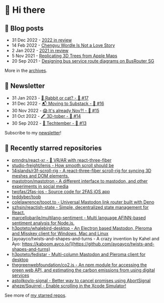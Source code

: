 # 👋 Hi there

## 📝 Blog posts

<!-- feed start -->
- 31 Dec 2022 - [2022 in review](https://cheeaun.com/blog/2022/12/2022-in-review/)
- 14 Feb 2022 - [Chengyu Wordle Is Not a Love Story](https://cheeaun.com/blog/2022/02/chengyu-wordle-is-not-a-love-story/)
- 2 Jan 2022 - [2021 in review](https://cheeaun.com/blog/2022/01/2021-in-review/)
- 5 Nov 2021 - [Replicating 3D Trees from Apple Maps](https://cheeaun.com/blog/2021/11/replicating-3d-trees-apple-maps/)
- 20 Sep 2021 - [Designing bus service route diagrams on BusRouter SG](https://cheeaun.com/blog/2021/09/bus-service-route-diagrams-busrouter-sg/)
<!-- feed end -->

More in the [archives](https://cheeaun.com/blog/archives/).

## 📰 Newsletter

<!-- newsletter start -->
- 31 Jan 2023 - [🧧 Rabbit or cat? - 🥫 #17](https://cheeaun.substack.com/p/rabbit-or-cat-17)
- 31 Dec 2022 - [📬 Moving to Substack - 🥫 #16](https://cheeaun.substack.com/p/moving-to-substack-16)
- 30 Nov 2022 - [😱 It's already Nov?! - 🥫 #15](https://cheeaun.substack.com/p/it-s-already-nov-15-1433832)
- 31 Oct 2022 - [🖍️ 3D-tober - 🥫 #14](https://cheeaun.substack.com/p/3d-tober-14-1385284)
- 30 Sep 2022 - [🍎 Techtember - 🥫 #13](https://cheeaun.substack.com/p/techtember-13-1335515)
<!-- newsletter end -->

Subscribe to my [newsletter](https://cheeaun.substack.com/)!

## 🌟 Recently starred repositories

<!-- starred repos start -->
- [pmndrs/react-xr - 🤳 VR/AR with react-three-fiber](https://github.com/pmndrs/react-xr)
- [studio-freight/lenis - How smooth scroll should be](https://github.com/studio-freight/lenis)
- [14islands/r3f-scroll-rig - A react-three-fiber scroll-rig for syncing 3D meshes and DOM elements.](https://github.com/14islands/r3f-scroll-rig)
- [mastotron/mastotron - A different interface to mastodon, and other experiments in social media](https://github.com/mastotron/mastotron)
- [twofas/2fas-ios - Source code for 2FAS iOS app](https://github.com/twofas/2fas-ios)
- [teddyber/toob](https://github.com/teddyber/toob)
- [colelawrence/tooot.to - Universal Mastodon link router built with Deno](https://github.com/colelawrence/tooot.to)
- [szhsin/reactish-state - Simple, decentralized state management for React.](https://github.com/szhsin/reactish-state)
- [marcellobarile/multilang-sentiment - Multi language AFINN-based sentiment analysis for Node.js.](https://github.com/marcellobarile/multilang-sentiment)
- [h3poteto/whalebird-desktop - An Electron based Mastodon, Pleroma and Misskey client for Windows, Mac and Linux](https://github.com/h3poteto/whalebird-desktop)
- [ayoayco/twists-and-shapes-and-turns - A crazy invention by Kahel and Ayo: https://kaboom.ayco.io/](https://github.com/ayoayco/twists-and-shapes-and-turns)
- [h3poteto/fedistar - Multi-column Mastodon and Pleroma client for desktop](https://github.com/h3poteto/fedistar)
- [thegreenwebfoundation/co2.js - An npm module for accessing the green web API, and estimating the carbon emissions from using digital services](https://github.com/thegreenwebfoundation/co2.js)
- [astoilkov/p-signal - Better way to cancel promises using AbortSignal](https://github.com/astoilkov/p-signal)
- [aheze/Squirrel - Enable scrolling in the Xcode Simulator!](https://github.com/aheze/Squirrel)
<!-- starred repos end -->

See more of [my starred repos](https://github.com/stars/cheeaun/).
